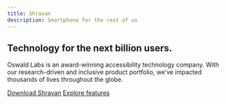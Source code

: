 ```yaml
---
title: Shravan
description: Smartphone for the rest of us
---
```


<section class="hero shravan">
	<div class="container">
		<h1>Technology for the next billion users.</h1>
		<p>Oswald Labs is an award-winning accessibility technology company. With our research-driven and inclusive product portfolio, we’ve impacted thousands of lives throughout the globe.</p>
		<div class="mt-5">
			<a class="btn btn-danger mr-3" href="/about">Download Shravan</a>
			<a class="btn btn-outline-danger" href="/contact">Explore features</a>
		</div>
	</div>
</section>